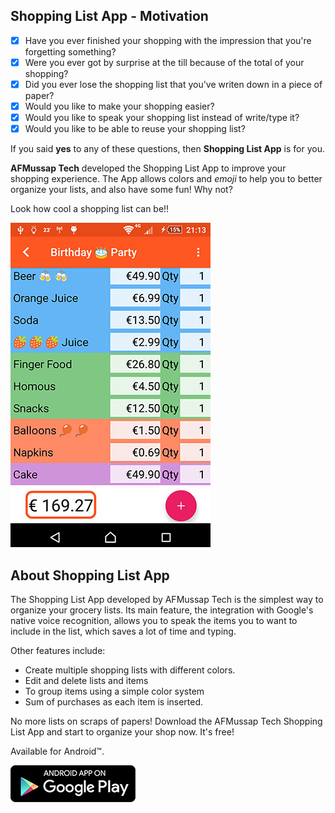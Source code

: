 ## Shopping List App - Motivation

* [x] Have you ever finished your shopping with the impression that you're forgetting something?
* [x] Were you ever got by surprise at the till because of the total of your shopping?
* [x] Did you ever lose the shopping list that you've writen down in a piece of paper?
* [x] Would you like to make your shopping easier?
* [x] Would you like to speak your shopping list instead of write/type it?
* [x] Would you like to be able to reuse your shopping list?

If you said **yes** to any of these questions, then **Shopping List App** is for you.

**AFMussap Tech** developed the Shopping List App to improve your shopping experience. The App allows colors and _emoji_ to help you to better organize your lists, and also have some fun! Why not?

Look how cool a shopping list can be!!


![](/images/overview-04.jpg)


## About Shopping List App

The Shopping List App developed by AFMussap Tech is the simplest way to organize your grocery lists. Its main feature, the integration with Google's native voice recognition, allows you to speak the items you to want to include in the list, which saves a lot of time and typing.

Other features include:

* Create multiple shopping lists with different colors.
* Edit and delete lists and items
* To group items using a simple color system
* Sum of purchases as each item is inserted.

No more lists on scraps of papers! Download the AFMussap Tech Shopping List App and start to organize your shop now. It's free!

Available for Android™.

[![](/images/google-play-badge-200x59.png)](https://play.google.com/store/apps/details?id=mussapappsshoppinglist.fmussap.com.shoppinglist)
